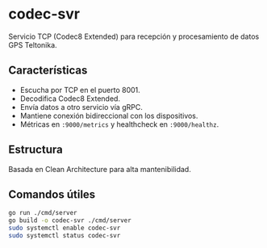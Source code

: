 # codec-svr

Servicio TCP (Codec8 Extended) para recepción y procesamiento de datos GPS Teltonika.

## Características
- Escucha por TCP en el puerto 8001.
- Decodifica Codec8 Extended.
- Envía datos a otro servicio vía gRPC.
- Mantiene conexión bidireccional con los dispositivos.
- Métricas en `:9000/metrics` y healthcheck en `:9000/healthz`.

## Estructura
Basada en Clean Architecture para alta mantenibilidad.

## Comandos útiles
```bash
go run ./cmd/server
go build -o codec-svr ./cmd/server
sudo systemctl enable codec-svr
sudo systemctl status codec-svr
